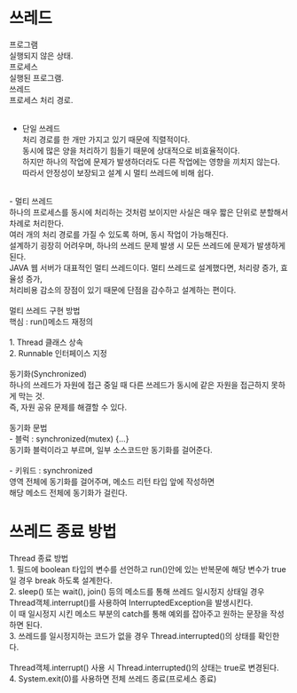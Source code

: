 # 쓰레드
프로그램<br>
	실행되지 않은 상태.<br>
프로세스<br>
	실행된 프로그램.<br>
쓰레드<br>
	프로세스 처리 경로.	<br>
<br>
 - 단일 쓰레드<br>
	처리 경로를 한 개만 가지고 있기 때문에 직렬적이다.<br>
	동시에 많은 양을 처리하기 힘들기 때문에 상대적으로 비효율적이다.<br>
	하지만 하나의 작업에 문제가 발생하더라도 다른 작업에는 영향을 끼치지 않는다.<br>
	따라서 안정성이 보장되고 설계 시 멀티 쓰레드에 비해 쉽다.<br>
<br>
 - 멀티 쓰레드<br>
	하나의 프로세스를 동시에 처리하는 것처럼 보이지만 사실은 매우 짧은 단위로 분할해서 차례로 처리한다.<br>
	여러 개의 처리 경로를 가질 수 있도록 하며, 동시 작업이 가능해진다.<br>
	설계하기 굉장히 어려우며, 하나의 쓰레드 문제 발생 시 모든 쓰레드에 문제가 발생하게 된다.<br>
	JAVA 웹 서버가 대표적인 멀티 쓰레드이다. 멀티 쓰레드로 설계했다면, 처리량 증가, 효율성 증가,<br>
	처리비용 감소의 장점이 있기 때문에 단점을 감수하고 설계하는 편이다.<br>
<br>
멀티 쓰레드 구현 방법<br>
	핵심 : run()메소드 재정의<br>
<br>
	1. Thread 클래스 상속<br>
	2. Runnable 인터페이스 지정<br>
  <br>
동기화(Synchronized)<br>
	하나의 쓰레드가 자원에 접근 중일 때 다른 쓰레드가 동시에 같은 자원을 접근하지 못하게 막는 것.<br>
	즉, 자원 공유 문제를 해결할 수 있다.<br>
<br>
동기화 문법<br>
	- 블럭 : synchronized(mutex) {...}<br>
		동기화 블럭이라고 부르며, 일부 소스코드만 동기화를 걸어준다.<br>
	<br>
	- 키워드 : synchronized<br>
		영역 전체에 동기화를 걸어주며, 메소드 리턴 타입 앞에 작성하면<br>
		해당 메소드 전체에 동기화가 걸린다.<br>
		
# 쓰레드 종료 방법
Thread 종료 방법<br>
	1. 필드에 boolean 타입의 변수를 선언하고 run()안에 있는 반복문에 해당 변수가 true일 경우 break 하도록 설계한다.<br>
	2. sleep() 또는 wait(), join() 등의 메소드를 통해 쓰레드 일시정지 상태일 경우<br>
	    Thread객체.interrupt()를 사용하여 InterruptedException을 발생시킨다.<br>
	    이 때 일시정지 시킨 메소드 부분의 catch를 통해 예외를 잡아주고 원하는 문장을 작성하면 된다.<br>
	3. 쓰레드를 일시정지하는 코드가 없을 경우 Thread.interrupted()의 상태를 확인한다.<br><br>
	    Thread객체.interrupt() 사용 시 Thread.interrupted()의 상태는 true로 변경된다.<br>
	4. System.exit(0)를 사용하면 전체 쓰레드 종료(프로세스 종료)<br>

